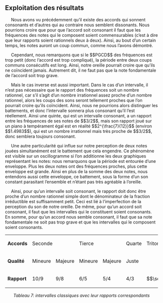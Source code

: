## Exploitation des résultats

<p>&nbsp;&nbsp;&nbsp;&nbsp;
    Nous avons vu pr&eacute;c&eacute;demment qu&rsquo;il existe des accords qui sonnent consonants et d&rsquo;autres qui au contraire nous semblent dissonants. Nous pourrions croire que pour que l&rsquo;accord soit consonant il faut que les fr&eacute;quences des notes qui le composent soient commensurables (c&rsquo;est &agrave; dire que leur rapports soient rationnels deux &agrave; deux). Ainsi, au bout d&rsquo;un certain temps, les notes auront un coup commun, comme nous l&rsquo;avons d&eacute;montr&eacute;.</p>
<p>&nbsp;&nbsp;&nbsp;&nbsp;
    Cependant, nous remarquons que si le $$PGCD$$ des fr&eacute;quences est trop petit (donc l&rsquo;accord est trop compliqu&eacute;), la p&eacute;riode entre deux coups communs cons&eacute;cutifs est long. Ainsi, notre oreille pourrait croire que qu&rsquo;ils ne co&iuml;ncident jamais. Autrement dit, il ne faut pas que la note fondamentale de l&rsquo;accord soit trop grave.</p>
<p>&nbsp;&nbsp;&nbsp;&nbsp;
    Mais le cas inverse est aussi important. Dans le cas d&rsquo;un intervalle, il n&rsquo;est pas n&eacute;cessaire que le rapport des fr&eacute;quences soit un nombre rationnel, car s&rsquo;il s&rsquo;agit d&rsquo;un nombre irrationnel assez proche d&rsquo;un nombre rationnel, alors les coups des sons seront tellement proches que l&rsquo;on pourrait croire qu&rsquo;ils co&iuml;ncident. Ainsi, nous ne pourrions alors distinguer les battements, et donc l&rsquo;intervalle sonnera plus consonant qu&rsquo;il l&rsquo;est r&eacute;ellement. Ainsi une quinte, qui est un intervalle consonant, a un rapport entre les fr&eacute;quences de ses notes de $$3/2$$, mais son rapport jou&eacute; sur un piano &agrave; temp&eacute;rament &eacute;gal est en r&eacute;alit&eacute; $$2^{\frac{7}{12}}$$ (environ $$1.4983$$), qui est un nombre irrationnel mais tr&egrave;s proche de $$3/2$$, donc semblera toujours consonant.</p>
<p>&nbsp;&nbsp;&nbsp;&nbsp;
    Une autre particularit&eacute; qui influe sur notre perception de deux notes jou&eacute;es simultan&eacute;ment est le battement que cela engendre. Ce ph&eacute;nom&egrave;ne est visible sur un oscillogramme si l&rsquo;on additionne les deux graphiques repr&eacute;sentant les notes: nous remarquons que la p&eacute;riode est entour&eacute;e d&rsquo;une enveloppe. Plus les deux notes ont des fr&eacute;quences proches, plus cette enveloppe est grande. Ainsi en plus de la somme des deux notes, nous entendons aussi cette enveloppe, ce battement, sous la forme d&rsquo;un son constant parasitant l&rsquo;ensemble et n&rsquo;&eacute;tant pas tr&egrave;s agr&eacute;able &agrave; l&rsquo;oreille.</p>
<p>&nbsp;&nbsp;&nbsp;&nbsp;
    Ainsi, pour qu&rsquo;un intervalle soit consonant, le rapport doit donc &ecirc;tre proche d&rsquo;un nombre rationnel simple dont le d&eacute;nominateur de la fraction irr&eacute;ductible est suffisamment petit. Ceci est li&eacute; &agrave; l&rsquo;imperfection de la perception du son de notre oreille. De m&ecirc;me, pour qu&rsquo;un accord soit consonant, il faut que les intervalles qui le constituent soient consonants. En somme, pour qu&rsquo;un accord nous semble consonant, il faut que sa note fondamentale ne soit pas trop grave et que les intervalles qui le composent soient consonants.
</p>
<table>
<tbody>
<tr>
<td>
<p><strong>Accords</strong></p>
</td>
<td colspan="2">
<p>Seconde</p>
</td>
<td colspan="2">
<p>Tierce</p>
</td>
<td>
<p>Quarte</p>
</td>
<td>
<p>Triton</p>
</td>
<td>
<p>Quinte</p>
</td>
<td colspan="2">
<p>Sixte</p>
</td>
<td colspan="2">
<p>Septième</p>
</td>
<td>
<p>Octave</p>
</td>
</tr>
<tr>
<td>
<p><strong>Qualité</strong></p>
</td>
<td>
<p>Mineure</p>
</td>
<td>
<p>Majeure</p>
</td>
<td>
<p>Mineure</p>
</td>
<td>
<p>Majeure</p>
</td>
<td>
<p>Juste</p>
</td>
<td> </td>
<td>
<p>Juste</p>
</td>
<td>
<p>Mineure</p>
</td>
<td>
<p>Majeure</p>
</td>
<td>
<p>Mineure</p>
</td>
<td>
<p>Majeure</p>
</td>
<td>
<p>Juste</p>
</td>
</tr>
<tr>
<td>
<p><strong>Rapport</strong></p>
</td>
<td>
<p>10/9</p>
</td>
<td>
<p>9/8</p>
</td>
<td>
<p>6/5</p>
</td>
<td>
<p>5/4</p>
</td>
<td>
<p>4/3</p>
</td>
<td>
<p>$$\sqrt{2}$$</p>
</td>
<td>
<p>3/2</p>
</td>
<td>
<p>8/5</p>
</td>
<td>
<p>5/3</p>
</td>
<td>
<p>9/5</p>
</td>
<td>
<p>15/8</p>
</td>
<td>
<p>2</p>
</td>
</tr>
</tbody>
</table>

<p align="center"><em>Tableau 7: intervalles classiques avec leur rapports correspondants</em></p>